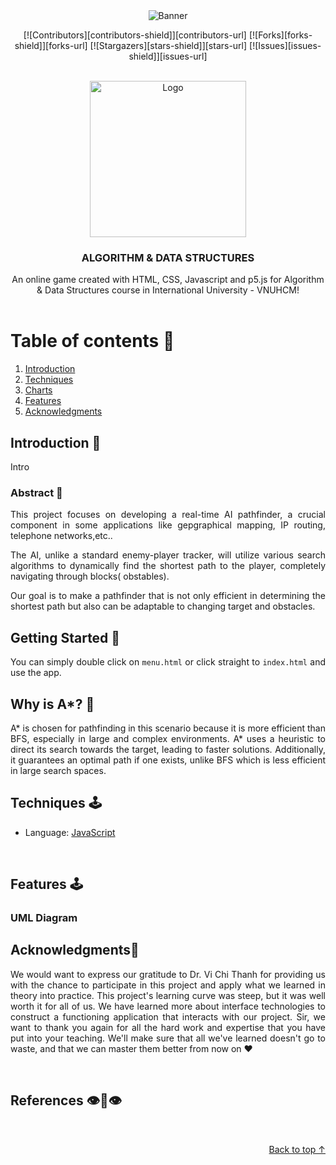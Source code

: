 <div id="top" align ="center">
<img src="./assets/img/banner.gif" alt="Banner">
</div>

<div align="center">

[![Contributors][contributors-shield]][contributors-url]
[![Forks][forks-shield]][forks-url]
[![Stargazers][stars-shield]][stars-url]
[![Issues][issues-shield]][issues-url]

</div>

<!-- PROJECT LOGO -->
<br />
<div align="center">
    <img src="./assets/img/logo.jpg" alt="Logo" width="250">
</a>

<h3 align="center">ALGORITHM & DATA STRUCTURES</h3>


  <p align="center">
    An online game created with HTML, CSS, Javascript and p5.js for Algorithm & Data Structures course in International University - VNUHCM!
    <br />
    <br />
  </p>
</div>

<!-- TABLE OF CONTENTS -->

# Table of contents :round_pushpin:

1. [Introduction](#Introduction)
2. [Techniques](#Techniques)
3. [Charts](#Charts)
4. [Features](#Features)
5. [Acknowledgments](#Acknowledgments)


## Introduction <a name="Introduction"></a> :bricks:

<div align="center">
<!-- <img src="./assets/screenshots/intro.gif" alt=""> -->
</div>

<div style="text-align:justify">

Intro

</div>



### Abstract :mechanical_arm:

<div style="text-align:justify">

This project focuses on developing a real-time AI pathfinder, a crucial component in some applications like gepgraphical mapping, IP routing, telephone networks,etc..

The AI, unlike a standard enemy-player tracker, will utilize various search algorithms to dynamically find the shortest path to the player, completely navigating through blocks( obstables).

Our goal is to make a pathfinder that is not only efficient in determining the shortest path but also can be adaptable to changing target and obstacles.

## Getting Started :mechanical_arm:

You can simply double click on `menu.html` or click straight to `index.html`  and use the app. 

## Why is A*? :mechanical_arm:
A* is chosen for pathfinding in this scenario because it is more efficient than BFS, especially in large and complex environments. A* uses a heuristic to direct its search towards the target, leading to faster solutions. Additionally, it guarantees an optimal path if one exists, unlike BFS which is less efficient in large search spaces.



## Techniques <a name="Techniques"></a>:joystick:

- Language: [JavaScript](https://www.javascript.com)


<br />


<!-- FEATURES -->

## Features <a name="Features"></a>:joystick:
### UML Diagram
<div align="center">
    <!-- <img src="./assets/screenshots/class.png" alt=""> -->
</div>



## Acknowledgments<a name="Acknowledgments">:brain:

<div style="text-align:justify">

We would want to express our gratitude to Dr. Vi Chi Thanh for providing us with the chance to participate in this
project and apply what we learned in theory into practice. This project's learning curve was steep, but it was well
worth it for all of us. We have learned more about interface technologies to construct a functioning application that
interacts with our project. Sir, we want to thank you again for all the hard work and expertise that you have put into
your teaching. We'll make sure that all we've learned doesn't go to waste, and that we can master them better from now
on :heart:

</div>

<br />

## References<a name="References">  :eye::tongue::eye:

<br />

<p align="right"><a href="#top">Back to top ↑</a></p>

